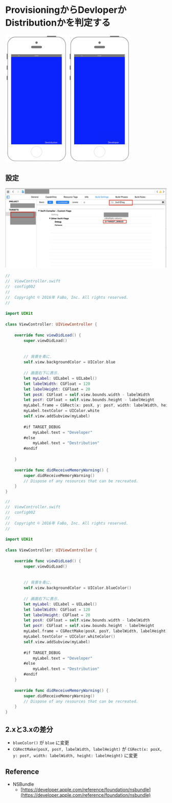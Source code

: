 # ProvisioningからDevloperかDistributionかを判定する　

![Preview config002](./img/config002.png)
![Preview config002_1](./img/config002_1.png)

## 設定

![Preview config002_2](./img/config002_2.png)

```swift fct_label="Swift 4.x/Swift 3.x"
//
//  ViewController.swift
//  config002
//
//  Copyright © 2016年 FaBo, Inc. All rights reserved.
//

import UIKit

class ViewController: UIViewController {
    
    override func viewDidLoad() {
        super.viewDidLoad()
        
        
        // 背景を青に.
        self.view.backgroundColor = UIColor.blue
        
        // 画面右下に表示.
        let myLabel: UILabel = UILabel()
        let labelWidth: CGFloat = 120
        let labelHeight: CGFloat = 20
        let posX: CGFloat = self.view.bounds.width - labelWidth
        let posY: CGFloat = self.view.bounds.height - labelHeight
        myLabel.frame = CGRect(x: posX, y: posY, width: labelWidth, height: labelHeight)
        myLabel.textColor = UIColor.white
        self.view.addSubview(myLabel)
        
        #if TARGET_DEBUG
            myLabel.text = "Developer"
        #else
            myLabel.text = "Destribution"
        #endif
        
    }
    
    override func didReceiveMemoryWarning() {
        super.didReceiveMemoryWarning()
        // Dispose of any resources that can be recreated.
    }
}

```

```swift fct_label="Swift 2.3"
//
//  ViewController.swift
//  config002
//
//  Copyright © 2016年 FaBo, Inc. All rights reserved.
//

import UIKit

class ViewController: UIViewController {

    override func viewDidLoad() {
        super.viewDidLoad()

        
        // 背景を青に.
        self.view.backgroundColor = UIColor.blueColor()
        
        // 画面右下に表示.
        let myLabel: UILabel = UILabel()
        let labelWidth: CGFloat = 120
        let labelHeight: CGFloat = 20
        let posX: CGFloat = self.view.bounds.width - labelWidth
        let posY: CGFloat = self.view.bounds.height - labelHeight
        myLabel.frame = CGRectMake(posX, posY, labelWidth, labelHeight)
        myLabel.textColor = UIColor.whiteColor()
        self.view.addSubview(myLabel)
        
        #if TARGET_DEBUG
            myLabel.text = "Developer"
        #else
            myLabel.text = "Destribution"
        #endif
    }

    override func didReceiveMemoryWarning() {
        super.didReceiveMemoryWarning()
        // Dispose of any resources that can be recreated.
    }
}


```

## 2.xと3.xの差分
* `blueColor()` が `blue` に変更
* `CGRectMake(posX, posY, labelWidth, labelHeight)` が `CGRect(x: posX, y: posY, width: labelWidth, height: labelHeight)` に変更

## Reference

* NSBundle
    * [https://developer.apple.com/reference/foundation/nsbundle](https://developer.apple.com/reference/foundation/nsbundle)

